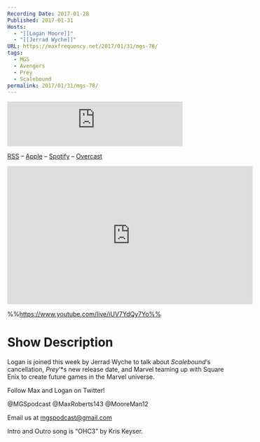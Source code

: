 ```yaml
---
Recording Date: 2017-01-28
Published: 2017-01-31
Hosts:
  - "[[Logan Moore]]"
  - "[[Jerrad Wyche]]"
URL: https://maxfrequency.net/2017/01/31/mgs-78/
tags:
  - MGS
  - Avengers
  - Prey
  - Scalebound
permalink: 2017/01/31/mgs-78/
---
```

<iframe src="https://podcasters.spotify.com/pod/show/millennialgamingspeak/embed/episodes/Episode-78-Square-Enix-Assembles-The-Avengers-e1adhuj/a-a6ts477" height="102px" width="400px" frameborder="0" scrolling="no"></iframe>

[RSS](https://anchor.fm/s/74aa3858/podcast/rss) – [Apple](https://podcasts.apple.com/us/podcast/episode-3-gdc-wrap-up/id1000915981?i=1000542222515) – [Spotify](https://open.spotify.com/episode/7wePXT4Bt22LWifVLx3n8y) – [Overcast](https://overcast.fm/+EtIgeWxEU)

<div class=iframe-container>
<iframe width="560" height="315" src="https://www.youtube-nocookie.com/embed/iUV7YdQy7Yo?si=WmmoY4HlbBuf_CZR" title="YouTube video player" frameborder="0" allow="accelerometer; autoplay; clipboard-write; encrypted-media; gyroscope; picture-in-picture; web-share" allowfullscreen></iframe>
</div>

%%https://www.youtube.com/live/iUV7YdQy7Yo%%

# Show Description

Logan is joined this week by Jerrad Wyche to talk about *Scalebound*‘s cancellation, *Prey*‘*s new release date, and Marvel teaming up with Square Enix to create future games in the Marvel universe.

Follow Max and Logan on Twitter!

@MGSpodcast
@MaxRoberts143
@MooreMan12

Email us at mgspodcast@gmail.com

Intro and Outro song is “OHC3” by Kris Keyser.